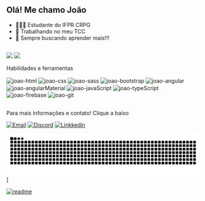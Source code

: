 ## Olá! Me chamo João 
- 🧑🏻‍🎓 Estudante do IFPR CRPG
- 🔭 Trabalhando no meu TCC
- 🚀 Sempre buscando aprender mais!!!
##
<div>
  <img height="180em" src="https://github-readme-stats.vercel.app/api?username=joaovs19&show_icons=true&theme=dark">
  <img height="180em" src="https://github-readme-stats.vercel.app/api/top-langs/?username=joaovs19&theme=dark&layout=compact">
</div>

Habilidades e ferramentas
<div style="display: inline-block">
  <img align="center" alt="joao-html" height="55" width="55" src="https://cdn.jsdelivr.net/gh/devicons/devicon@latest/icons/html5/html5-plain-wordmark.svg">
  <img align="center" alt="joao-css" height="55" width="55" src="https://cdn.jsdelivr.net/gh/devicons/devicon@latest/icons/css3/css3-plain-wordmark.svg">
  <img align="center" alt="joao-sass" height="55" width="55" src="https://cdn.jsdelivr.net/gh/devicons/devicon@latest/icons/sass/sass-original.svg">
  <img align="center" alt="joao-bootstrap" height="55" width="55" src="https://cdn.jsdelivr.net/gh/devicons/devicon@latest/icons/bootstrap/bootstrap-original-wordmark.svg">
  <img align="center" alt="joao-angular" height="55" width="55" src="https://cdn.jsdelivr.net/gh/devicons/devicon@latest/icons/angular/angular-original.svg">
  <img align="center" alt="joao-angularMaterial" height="55" width="55" src="https://cdn.jsdelivr.net/gh/devicons/devicon@latest/icons/angularmaterial/angularmaterial-original.svg">
  <img align="center" alt="joao-javaScript" height="55" width="55" src="https://cdn.jsdelivr.net/gh/devicons/devicon@latest/icons/javascript/javascript-original.svg">
  <img align="center" alt="joao-typeScript" height="55" width="55" src="https://cdn.jsdelivr.net/gh/devicons/devicon@latest/icons/typescript/typescript-original.svg"">
  <img align="center" alt="joao-firebase" height="55" width="55" src="https://cdn.jsdelivr.net/gh/devicons/devicon@latest/icons/firebase/firebase-original-wordmark.svg">
  <img align="center" alt="joao-git" height="55" width="55" src="https://cdn.jsdelivr.net/gh/devicons/devicon@latest/icons/git/git-plain.svg">
</div>

##

Para mais informações e contato! Clique a baixo
<div style="displauy: inline-block">
  <a href="mailto:joaovitorsa20@gmail.com"><img src="https://github.com/user-attachments/assets/49925d77-8943-4565-9f0e-711451953d79" alt="Email" height="35" width="35"></a>
  <a href="https://discord.com/channels/ujao19"><img src="https://github.com/user-attachments/assets/baf96ab8-653c-45a7-8dde-df1ac515bade" alt="Discord" height="35" width="35"></a>
  <a href="www.linkedin.com/in/joão-vitor-2a7ab9321"><img src="https://github.com/user-attachments/assets/80f39fb1-3fea-4201-88f6-dba7586f1a28" alt="Linkkedin" height="35" width="35"></a>
</div>

![snake gif](https://github.com/joaovs19/joaovs19/blob/output/github-contribution-grid-snake.svg)]

[![readme](https://github-readme-stats.vercel.app/api/pin/?username=joaovs19&repo=joaovs19&theme=dark)](https://github.com/joaovs19/joaovs19)



